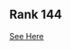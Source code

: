 ## Rank 144

[See Here](https://www.hackerearth.com/challenges/competitive/hackerearth-deep-learning-challenge-holidays/leaderboard/holiday-season-11-2c924626/page/3/)
